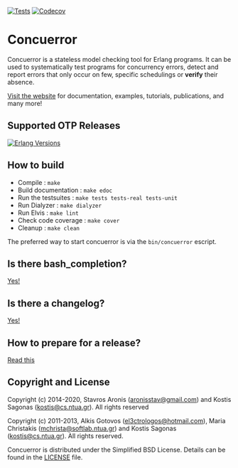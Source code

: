 [![Tests][tests badge]][tests]
[![Codecov][codecov badge]][codecov]

# Concuerror

Concuerror is a stateless model checking tool for Erlang programs. It can be used to systematically test programs for concurrency errors, detect and report errors that only occur on few, specific schedulings or **verify** their absence.

[Visit the website][website] for documentation, examples, tutorials, publications, and many more!

## Supported OTP Releases

[![Erlang Versions][erlang versions badge]][tests]

## How to build

* Compile             : `make`
* Build documentation : `make edoc`
* Run the testsuites  : `make tests tests-real tests-unit`
* Run Dialyzer        : `make dialyzer`
* Run Elvis           : `make lint`
* Check code coverage : `make cover`
* Cleanup             : `make clean`

The preferred way to start concuerror is via the `bin/concuerror` escript.

## Is there bash_completion?

[Yes!][bash_completion]

## Is there a changelog?

[Yes!][changelog]

## How to prepare for a release?

[Read this][release]

## Copyright and License

Copyright (c) 2014-2020,
Stavros Aronis (<aronisstav@gmail.com>) and
Kostis Sagonas (<kostis@cs.ntua.gr>).
All rights reserved

Copyright (c) 2011-2013,
Alkis Gotovos (<el3ctrologos@hotmail.com>),
Maria Christakis (<mchrista@softlab.ntua.gr>) and
Kostis Sagonas (<kostis@cs.ntua.gr>).
All rights reserved.

Concuerror is distributed under the Simplified BSD License.
Details can be found in the [LICENSE][license] file.

<!-- Links -->
[bash_completion]: ./resources/bash_completion/concuerror
[changelog]: ./CHANGELOG.md
[codecov]: https://codecov.io/gh/parapluu/Concuerror
[license]: ./LICENSE
[release]: ./resources/how-to-release.md
[tests]: https://github.com/parapluu/Concuerror/actions
[website]: http://parapluu.github.io/Concuerror

<!-- Badges -->
[codecov badge]: https://codecov.io/gh/parapluu/Concuerror/branch/master/graph/badge.svg
[erlang versions badge]: https://img.shields.io/badge/erlang-20.3%20to%2023.3-blue.svg
[tests badge]: https://github.com/parapluu/Concuerror/workflows/Tests/badge.svg
